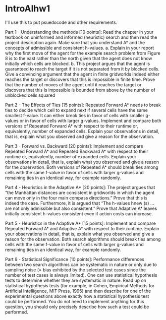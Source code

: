 # IntroAIhw1
I'll use this to put psuedocode and other requirements. 

Part 1 - Understanding the methods [10 points]: Read the chapter in your textbook on uninformed and informed
(heuristic) search and then read the project description again. Make sure that you understand A* and the concepts of
admissible and consistent h-values.
a. Explain in your report why the first move of the agent for the example search problem from Figure 8 is to the east rather than the north given that the agent does not know initially which cells are blocked.
b. This project argues that the agent is guaranteed to reach the target if it is not separated from it by blocked cells. Give a convincing argument that the agent in finite gridworlds indeed either reaches the target or discovers that this is impossible in finite time. Prove that the number of moves of the agent until it reaches the target or discovers that this is impossible is bounded from above by the number of unblocked cells squared

Part 2 - The Effects of Ties [15 points]: Repeated Forward A* needs to break ties to decide which cell to expand next if several cells have the same smallest f-value. It can either break ties in favor of cells with smaller g-values or in favor of cells with larger g-values. Implement and compare both versions of Repeated Forward A* with respect to their runtime or, equivalently, number of expanded cells. Explain your observations in detail, that is, explain what you observed and give a reason for the observation.

Part 3 - Forward vs. Backward [20 points]: Implement and compare Repeated Forward A* and Repeated Backward A*
with respect to their runtime or, equivalently, number of expanded cells. Explain your observations in detail, that is, explain
what you observed and give a reason for the observation. Both versions of Repeated A* should break ties among cells with
the same f-value in favor of cells with larger g-values and remaining ties in an identical way, for example randomly.

Part 4 - Heuristics in the Adaptive A* [20 points]: The project argues that “the Manhattan distances are consistent in
gridworlds in which the agent can move only in the four main compass directions.” Prove that this is indeed the case.
Furthermore, it is argued that “The h-values hnew (s) ... are not only admissible but also consistent.” Prove that Adaptive A*
leaves initially consistent h-values consistent even if action costs can increase.

Part 5 - Heuristics in the Adaptive A* [15 points]: Implement and compare Repeated Forward A* and Adaptive A*
with respect to their runtime. Explain your observations in detail, that is, explain what you observed and give a reason for
the observation. Both search algorithms should break ties among cells with the same f-value in favor of cells with larger
g-values and remaining ties in an identical way, for example randomly.

Part 6 - Statistical Significance [10 points]: Performance differences between two search algorithms can be systematic
in nature or only due to sampling noise (= bias exhibited by the selected test cases since the number of test cases is always
limited). One can use statistical hypothesis tests to determine whether they are systematic in nature. Read up on statistical
hypothesis tests (for example, in Cohen, Empirical Methods for Artificial Intelligence, MIT Press, 1995) and then describe for one of the experimental questions above exactly how a statistical hypothesis test could be performed. You do not need to implement anything for this question, you should only precisely describe how such a test could be performed.
